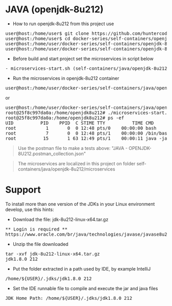 # JAVA (openjdk-8u212)

- How to run openjdk-8u212 from this project use

<pre>
user@host:/home/user$ git clone https://github.com/huntercodexs/docker-series.git .
user@host:/home/user$ cd docker-series/self-containers/openjdk-8u212
user@host:/home/user/docker-series/self-containers/openjdk-8u212$ docker-compose up --build
user@host:/home/user/docker-series/self-containers/openjdk-8u212$ docker-compose start
</pre>

- Before build and start project set the microservices in script below

<pre>
- microservices-start.sh (self-containers/java/openjdk-8u212/microservices/microservices-start.sh)
</pre>

- Run the microservices in openjdk-8u212 container

<pre>
user@host:/home/user/docker-series/self-containers/java/openjdk-8u212$ docker exec -it openjdk-8u212 ./microservices-start.sh
</pre>

or

<pre>
user@host:/home/user/docker-series/self-containers/java/openjdk-8u212$ docker exec -it openjdk-8u212 /bin/bash
root@25f8c997da0a:/home/openjdk8u212# ./microservices-start.sh
root@25f8c997da0a:/home/openjdk8u212# ps -ef
UID          PID    PPID  C STIME TTY          TIME CMD
root           1       0  0 12:48 pts/0    00:00:00 bash
root           7       0  0 12:48 pts/1    00:00:00 /bin/bash
root          15       1 63 12:49 pts/1    00:00:11 java -jar SIMPLE-API-USERS-0.0.1-SNAPSHOT.jar
</pre>

> Use the postman file to make a tests above: "JAVA - OPENJDK-8U212.postman_collection.json"

> The microservices are localized in this project on folder self-containers/java/openjdk-8u212/microservices


# Support

To install more than one version of the JDKs in your Linux environment develop, use this hints:

- Download the file: jdk-8u212-linux-x64.tar.gz
<pre>
** Login is required **
https://www.oracle.com/br/java/technologies/javase/javase8u211-later-archive-downloads.html
</pre>

- Unzip the file downloaded
<pre>
tar -xvf jdk-8u212-linux-x64.tar.gz
jdk1.8.0_212
</pre>

- Put the folder extracted in a path used by IDE, by example IntelliJ
<pre>
/home/${USER}/.jdks/jdk1.8.0_212
</pre>

- Set the IDE runnable file to compile and execute the jar and java files
<pre>
JDK Home Path: /home/${USER}/.jdks/jdk1.8.0_212
</pre>

